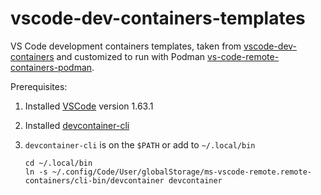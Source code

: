 # vscode-dev-containers-templates
VS Code development containers templates, taken from [vscode-dev-containers](https://github.com/microsoft/vscode-dev-containers) and customized to run with Podman [vs-code-remote-containers-podman](https://opensource.com/article/21/7/vs-code-remote-containers-podman).

Prerequisites:

1. Installed [VSCode](https://code.visualstudio.com/) version 1.63.1
2. Installed [devcontainer-cli](https://code.visualstudio.com/docs/remote/devcontainer-cli)
3. `devcontainer-cli` is on the `$PATH` or add to `~/.local/bin`
    
    ```
    cd ~/.local/bin
    ln -s ~/.config/Code/User/globalStorage/ms-vscode-remote.remote-containers/cli-bin/devcontainer devcontainer
    ```
